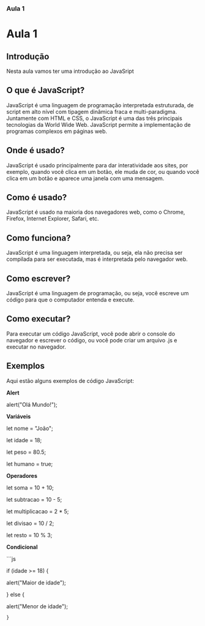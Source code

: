 ### Aula 1

<h1> Aula 1 </h1>

<h2> Introdução </h2>

<p> Nesta aula vamos ter uma introdução ao JavaSript  </p>

<h2> O que é JavaScript? </h2>

<p> JavaScript é uma linguagem de programação interpretada estruturada, de script em alto nível com tipagem dinâmica fraca e multi-paradigma. Juntamente com HTML e CSS, o JavaScript é uma das três principais tecnologias da World Wide Web. JavaScript permite a implementação de programas complexos em páginas web. </p>

<h2> Onde é usado? </h2>

<p> JavaScript é usado principalmente para dar interatividade aos sites, por exemplo, quando você clica em um botão, ele muda de cor, ou quando você clica em um botão e aparece uma janela com uma mensagem. </p>

<h2> Como é usado? </h2>

<p> JavaScript é usado na maioria dos navegadores web, como o Chrome, Firefox, Internet Explorer, Safari, etc. </p>

<h2> Como funciona? </h2>

<p> JavaScript é uma linguagem interpretada, ou seja, ela não precisa ser compilada para ser executada, mas é interpretada pelo navegador web. </p>

<h2> Como escrever? </h2>

<p> JavaScript é uma linguagem de programação, ou seja, você escreve um código para que o computador entenda e execute. </p>

<h2> Como executar? </h2>

<p> Para executar um código JavaScript, você pode abrir o console do navegador e escrever o código, ou você pode criar um arquivo .js e executar no navegador. </p>

<h2> Exemplos </h2>

<p> Aqui estão alguns exemplos de código JavaScript: </p>

<p> <strong> Alert </strong> </p>

<p> alert("Olá Mundo!"); </p>

<p> <strong> Variáveis </strong> </p>

<p> let nome = "João"; </p>

<p> let idade = 18; </p>

<p> let peso = 80.5; </p>

<p> let humano = true; </p>

<p> <strong> Operadores </strong> </p>

<p> let soma = 10 + 10; </p>

<p> let subtracao = 10 - 5; </p>

<p> let multiplicacao = 2 * 5; </p>

<p> let divisao = 10 / 2;

<p> let resto = 10 % 3; </p>

<p> <strong> Condicional </strong> </p>
```js

if (idade >= 18) { 

 alert("Maior de idade"); 

 } else {

 alert("Menor de idade");

    }
